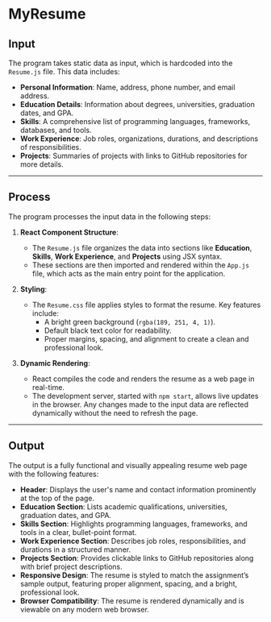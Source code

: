 # MyResume

## Input
The program takes static data as input, which is hardcoded into the `Resume.js` file. This data includes:
- **Personal Information**: Name, address, phone number, and email address.
- **Education Details**: Information about degrees, universities, graduation dates, and GPA.
- **Skills**: A comprehensive list of programming languages, frameworks, databases, and tools.
- **Work Experience**: Job roles, organizations, durations, and descriptions of responsibilities.
- **Projects**: Summaries of projects with links to GitHub repositories for more details.

---

## Process
The program processes the input data in the following steps:

1. **React Component Structure**:
   - The `Resume.js` file organizes the data into sections like **Education**, **Skills**, **Work Experience**, and **Projects** using JSX syntax.
   - These sections are then imported and rendered within the `App.js` file, which acts as the main entry point for the application.

2. **Styling**:
   - The `Resume.css` file applies styles to format the resume. Key features include:
     - A bright green background (`rgba(189, 251, 4, 1)`).
     - Default black text color for readability.
     - Proper margins, spacing, and alignment to create a clean and professional look.

3. **Dynamic Rendering**:
   - React compiles the code and renders the resume as a web page in real-time.
   - The development server, started with `npm start`, allows live updates in the browser. Any changes made to the input data are reflected dynamically without the need to refresh the page.

---

## Output
The output is a fully functional and visually appealing resume web page with the following features:
- **Header**: Displays the user's name and contact information prominently at the top of the page.
- **Education Section**: Lists academic qualifications, universities, graduation dates, and GPA.
- **Skills Section**: Highlights programming languages, frameworks, and tools in a clear, bullet-point format.
- **Work Experience Section**: Describes job roles, responsibilities, and durations in a structured manner.
- **Projects Section**: Provides clickable links to GitHub repositories along with brief project descriptions.
- **Responsive Design**: The resume is styled to match the assignment’s sample output, featuring proper alignment, spacing, and a bright, professional look.
- **Browser Compatibility**: The resume is rendered dynamically and is viewable on any modern web browser.
